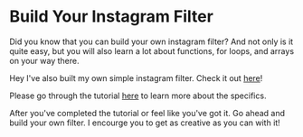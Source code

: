 # Build Your Instagram Filter

Did you know that you can build your own instagram filter? And not only is it quite easy, but you will also learn
a lot about functions, for loops, and arrays on your way there. 

Hey I've also built my own simple instagram filter. Check it out [here](https://github.com/StreetCodeAcademy/programming-fundamentals/tree/master/instagram-filter/my_simple_instagram_filter)!

Please go through the tutorial [here](https://github.com/StreetCodeAcademy/programming-fundamentals/blob/master/instagram-filter/Images-and-Pixels-Processing.pdf) to learn more about the specifics.

After you've completed the tutorial or feel like you've got it. Go ahead and build your own filter. I encourge you to get as creative
as you can with it! 

